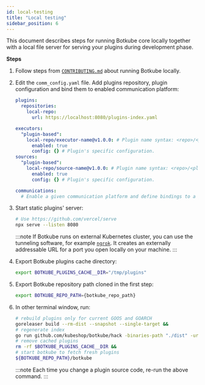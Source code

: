 ```yaml
---
id: local-testing
title: "Local testing"
sidebar_position: 6
---
```


This document describes steps for running Botkube core locally together with a local file server for serving your plugins during development phase.

**Steps**

1. Follow steps from [`CONTRIBUTING.md`](https://github.com/kubeshop/botkube/blob/main/CONTRIBUTING.md#build-and-run-locally) about running Botkube locally.

2. Edit the `comm_config.yaml` file. Add plugins repository, plugin configuration and bind them to enabled communication platform:

   ```yaml
   plugins:
     repositories:
       local-repo:
         url: https://localhost:8080/plugins-index.yaml

   executors:
     "plugin-based":
       local-repo/executor-name@v1.0.0: # Plugin name syntax: <repo>/<plugin>[@<version>]. If version is not provided, the latest version from repository is used.
         enabled: true
         config: {} # Plugin's specific configuration.
   sources:
     "plugin-based":
       local-repo/source-name@v1.0.0: # Plugin name syntax: <repo>/<plugin>[@<version>]. If version is not provided, the latest version from repository is used.
         enabled: true
         config: {} # Plugin's specific configuration.

   communications:
     # Enable a given communication platform and define bindings to a given executor and source plugins.
   ```

3. Start static plugins' server:

   ```bash
   # Use https://github.com/vercel/serve
   npx serve --listen 8080
   ```

   :::note
   If Botkube runs on external Kubernetes cluster, you can use the tunneling software, for example [`ngrok`](https://ngrok.com/). It creates an externally addressable URL for a port you open locally on your machine.
   :::

4. Export Botkube plugins cache directory:

   ```bash
   export BOTKUBE_PLUGINS_CACHE__DIR="/tmp/plugins"
   ```

5. Export Botkube repository path cloned in the first step:

   ```bash
   export BOTKUBE_REPO_PATH={botkube_repo_path}
   ```

6. In other terminal window, run:

   ```bash
   # rebuild plugins only for current GOOS and GOARCH
   goreleaser build --rm-dist --snapshot --single-target &&
   # regenerate index
   go run github.com/kubeshop/botkube/hack -binaries-path "./dist" -url-base-path "http://localhost:8080/dist" &&
   # remove cached plugins
   rm -rf $BOTKUBE_PLUGINS_CACHE__DIR &&
   # start botkube to fetch fresh plugins
   ${BOTKUBE_REPO_PATH}/botkube
   ```

   :::note
   Each time you change a plugin source code, re-run the above command.
   :::
